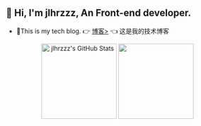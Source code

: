 ## 👋 Hi, I'm jlhrzzz, An Front-end developer.

- 📝This is my tech blog. 👉 [博客>](https://jlhrzzz.github.io/) 👈 这是我的技术博客 

<div align="center">
  <img align="center" height="170vw" src="https://github-readme-stats.vercel.app/api?username=jlhrzzz&theme=ayu-mirage&show_icons=true" alt="jlhrzzz's GitHub Stats"/>
  <img align="center" height="170vw" src="https://github-readme-stats.vercel.app/api/top-langs/?username=jlhrzzz&layout=compact&theme=ayu-mirage" />
</div>
